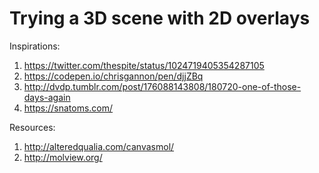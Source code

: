 # Trying a 3D scene with 2D overlays

Inspirations:

1. https://twitter.com/thespite/status/1024719405354287105
1. https://codepen.io/chrisgannon/pen/djjZBq
1. http://dvdp.tumblr.com/post/176088143808/180720-one-of-those-days-again
1. https://snatoms.com/

Resources:

1. http://alteredqualia.com/canvasmol/
1. http://molview.org/

